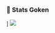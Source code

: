 ### 👑 Stats Goken
<table>]
<img src="https://github-readme-stats-gxk3n.vercel.app/api/top-langs/?username=gxk3n&layout=compact&theme=radical&card_width=300&cache_seconds=1"/>
</table>
